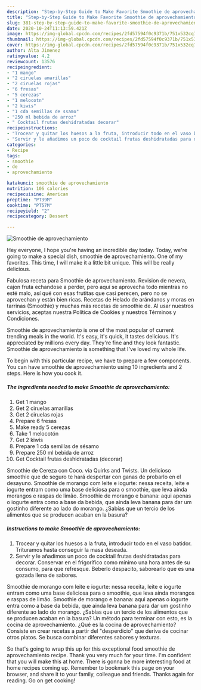 ```yaml
---
description: "Step-by-Step Guide to Make Favorite Smoothie de aprovechamiento"
title: "Step-by-Step Guide to Make Favorite Smoothie de aprovechamiento"
slug: 381-step-by-step-guide-to-make-favorite-smoothie-de-aprovechamiento
date: 2020-10-24T11:13:59.421Z
image: https://img-global.cpcdn.com/recipes/2fd57594f0c9371b/751x532cq70/smoothie-de-aprovechamiento-foto-principal.jpg
thumbnail: https://img-global.cpcdn.com/recipes/2fd57594f0c9371b/751x532cq70/smoothie-de-aprovechamiento-foto-principal.jpg
cover: https://img-global.cpcdn.com/recipes/2fd57594f0c9371b/751x532cq70/smoothie-de-aprovechamiento-foto-principal.jpg
author: Alta Jimenez
ratingvalue: 4.2
reviewcount: 13576
recipeingredient:
- "1 mango"
- "2 ciruelas amarillas"
- "2 ciruelas rojas"
- "6 fresas"
- "5 cerezas"
- "1 melocotn"
- "2 kiwis"
- "1 cda semillas de ssamo"
- "250 ml bebida de arroz"
- " Cocktail frutas deshidratadas decorar"
recipeinstructions:
- "Trocear y quitar los huesos a la fruta, introducir todo en el vaso batidor. Trituramos hasta conseguir la masa deseada."
- "Servir y le añadimos un poco de cocktail frutas deshidratadas para decorar. Conservar en el frigorífico como mínimo una hora antes de su consumo, para que refresque. Beberlo despacito, saborearlo que es una gozada llena de sabores."
categories:
- Recipe
tags:
- smoothie
- de
- aprovechamiento

katakunci: smoothie de aprovechamiento 
nutrition: 106 calories
recipecuisine: American
preptime: "PT39M"
cooktime: "PT57M"
recipeyield: "2"
recipecategory: Dessert

---
```



![Smoothie de aprovechamiento](https://img-global.cpcdn.com/recipes/2fd57594f0c9371b/751x532cq70/smoothie-de-aprovechamiento-foto-principal.jpg)

Hey everyone, I hope you're having an incredible day today. Today, we're going to make a special dish, smoothie de aprovechamiento. One of my favorites. This time, I will make it a little bit unique. This will be really delicious.

Fabulosa receta para Smoothie de aprovechamiento. Revision de nevera, cajon fruta echandose a perder, pero aquí se aprovecha todo mientras no esté malo, así qué con esas frutitas que casi perecen, pero no se aprovechan y están bien ricas. Recetas de Helado de arándanos y moras en tarrinas (Smoothie) y muchas más recetas de smoothie de. Al usar nuestros servicios, aceptas nuestra Política de Cookies y nuestros Términos y Condiciones.

Smoothie de aprovechamiento is one of the most popular of current trending meals in the world. It's easy, it's quick, it tastes delicious. It's appreciated by millions every day. They're fine and they look fantastic. Smoothie de aprovechamiento is something that I've loved my whole life.


To begin with this particular recipe, we have to prepare a few components. You can have smoothie de aprovechamiento using 10 ingredients and 2 steps. Here is how you cook it.

<!--inarticleads1-->

##### The ingredients needed to make Smoothie de aprovechamiento:

1. Get 1 mango
1. Get 2 ciruelas amarillas
1. Get 2 ciruelas rojas
1. Prepare 6 fresas
1. Make ready 5 cerezas
1. Take 1 melocotón
1. Get 2 kiwis
1. Prepare 1 cda semillas de sésamo
1. Prepare 250 ml bebida de arroz
1. Get  Cocktail frutas deshidratadas (decorar)


Smoothie de Cereza con Coco. via Quirks and Twists. Un delicioso smoothie que de seguro te hará despertar con ganas de probarlo en el desayuno. Smoothie de morango com leite e iogurte: nessa receita, leite e iogurte entram como uma base deliciosa para o smoothie, que leva ainda morangos e raspas de limão. Smoothie de morango e banana: aqui apenas o iogurte entra como a base da bebida, que ainda leva banana para dar um gostinho diferente ao lado do morango. ¿Sabías que un tercio de los alimentos que se producen acaban en la basura? 

<!--inarticleads2-->

##### Instructions to make Smoothie de aprovechamiento:

1. Trocear y quitar los huesos a la fruta, introducir todo en el vaso batidor. Trituramos hasta conseguir la masa deseada.
1. Servir y le añadimos un poco de cocktail frutas deshidratadas para decorar. Conservar en el frigorífico como mínimo una hora antes de su consumo, para que refresque. Beberlo despacito, saborearlo que es una gozada llena de sabores.


Smoothie de morango com leite e iogurte: nessa receita, leite e iogurte entram como uma base deliciosa para o smoothie, que leva ainda morangos e raspas de limão. Smoothie de morango e banana: aqui apenas o iogurte entra como a base da bebida, que ainda leva banana para dar um gostinho diferente ao lado do morango. ¿Sabías que un tercio de los alimentos que se producen acaban en la basura? Un método para terminar con esto, es la cocina de aprovechamiento. ¿Qué es la cocina de aprovechamiento? Consiste en crear recetas a partir del &#34;desperdicio&#34; que deriva de cocinar otros platos. Se busca combinar diferentes sabores y texturas. 

So that's going to wrap this up for this exceptional food smoothie de aprovechamiento recipe. Thank you very much for your time. I'm confident that you will make this at home. There is gonna be more interesting food at home recipes coming up. Remember to bookmark this page on your browser, and share it to your family, colleague and friends. Thanks again for reading. Go on get cooking!
